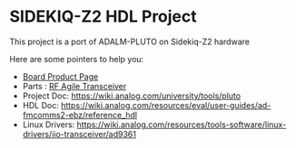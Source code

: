 # SIDEKIQ-Z2 HDL Project

This project is a port of ADALM-PLUTO on Sidekiq-Z2 hardware

Here are some pointers to help you:
  * [Board Product Page](https://epiqsolutions.com/rf-transceiver/sidekiq-z2/)
  * Parts : [RF Agile Transceiver](https://www.analog.com/ad9364)
  * Project Doc: https://wiki.analog.com/university/tools/pluto	
  * HDL Doc: https://wiki.analog.com/resources/eval/user-guides/ad-fmcomms2-ebz/reference_hdl
  * Linux Drivers: https://wiki.analog.com/resources/tools-software/linux-drivers/iio-transceiver/ad9361

